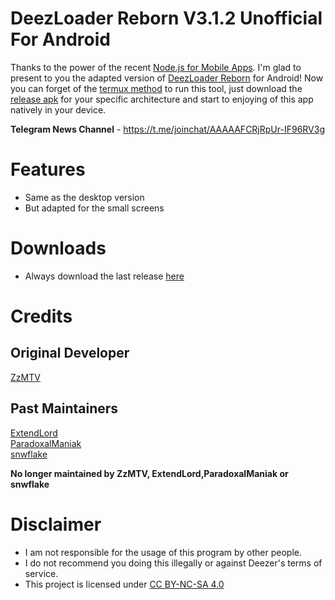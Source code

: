 # DeezLoader Reborn V3.1.2 Unofficial For Android

Thanks to the power of the recent [Node.js for Mobile Apps](https://github.com/janeasystems/nodejs-mobile). I'm glad to present to you the adapted version of [DeezLoader Reborn](https://gitlab.com/Monsterwolf/DeezLoader-Reborn) for Android!
Now you can forget of the [termux method](https://gitlab.com/Monsterwolf/DeezLoader-Reborn#how-to-run-on-android) to run this tool, just download the [release apk](https://gitlab.com/DT3264/DeezLoader-Android/release) for your specific architecture and start to enjoying of this app natively in your device.

**Telegram News Channel** - https://t.me/joinchat/AAAAAFCRjRpUr-IF96RV3g

# Features
- Same as the desktop version
- But adapted for the small screens

# Downloads
- Always download the last release [here](https://gitlab.com/DT3264/DeezLoader-Android/tree/master/Release)

# Credits
## Original Developer
[ZzMTV](https://boerse.to/members/zzmtv.3378614/)
## Past Maintainers
[ExtendLord](https://github.com/ExtendLord)<br/>
[ParadoxalManiak](https://github.com/ParadoxalManiak)<br/>
[snwflake](https://github.com/snwflake)

**No longer maintained by ZzMTV, ExtendLord,ParadoxalManiak or snwflake**

# Disclaimer
- I am not responsible for the usage of this program by other people.
- I do not recommend you doing this illegally or against Deezer's terms of service.
- This project is licensed under [CC BY-NC-SA 4.0](https://creativecommons.org/licenses/by-nc-sa/4.0/)
